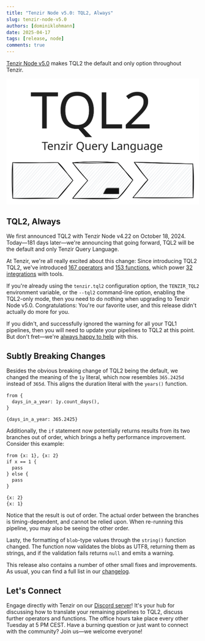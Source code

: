 ```yaml
---
title: "Tenzir Node v5.0: TQL2, Always"
slug: tenzir-node-v5.0
authors: [dominiklohmann]
date: 2025-04-17
tags: [release, node]
comments: true
---
```


[Tenzir Node v5.0][github-release] makes TQL2 the default and only option
throughout Tenzir.

![Tenzir Node v5.0](tenzir-node-v5.0.svg)

[github-release]: https://github.com/tenzir/tenzir/releases/tag/v5.0.0

<!-- truncate -->

## TQL2, Always

We first announced TQL2 with Tenzir Node v4.22 on October 18, 2024. Today—181
days later—we're announcing that going forward, TQL2 will be the default and
only Tenzir Query Language.

At Tenzir, we're all really excited about this change: Since introducing TQL2
TQL2, we've introduced [167 operators](/tql2/operators) and [153
functions](/tql2/functions), which power [32 integrations](/integrations) with
tools.

If you're already using the `tenzir.tql2` configuration option, the
`TENZIR_TQL2` environment variable, or the `--tql2` command-line option,
enabling the TQL2-only mode, then you need to do nothing when upgrading to
Tenzir Node v5.0. Congratulations: You're our favorite user, and this release
didn't actually do more for you.

If you didn't, and successfully ignored the warning for all your TQL1 pipelines,
then you will need to update your pipelines to TQL2 at this point. But don't
fret—we're [always happy to help](/discord) with this.

## Subtly Breaking Changes

Besides the obvious breaking change of TQL2 being the default, we changed the
meaning of the `1y` literal, which now resembles `365.2425d` instead of `365d`.
This aligns the duration literal with the `years()` function.

```tql
from {
  days_in_a_year: 1y.count_days(),
}
```

```tql
{days_in_a_year: 365.2425}
```

Additionally, the `if` statement now potentially returns results from its two
branches out of order, which brings a hefty performance improvement. Consider
this example:

```tql
from {x: 1}, {x: 2}
if x == 1 {
  pass
} else {
  pass
}
```

```tql
{x: 2}
{x: 1}
```

Notice that the result is out of order. The actual order between the branches is
timing-dependent, and cannot be relied upon. When re-running this pipeline, you
may also be seeing the other order.

Lasty, the formatting of `blob`-type values through the `string()` function
changed. The function now validates the blobs as UTF8, returning them as
strings, and if the validation fails returns `null` and emits a warning.

This release also contains a number of other small fixes and improvements. As
usual, you can find a full list in our [changelog][changelog].

## Let's Connect

Engage directly with Tenzir on our [Discord server][discord]! It's your hub for
discussing how to translate your remaining pipelines to TQL2, discuss further
operators and functions. The office hours take place every other Tuesday at 5 PM
CEST. Have a burning question or just want to connect with the community? Join
us—we welcome everyone!

[discord]: /discord
[changelog]: /changelog#v500
